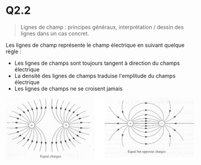 # Q2.2

> Lignes de champ : principes généraux, interprétation / dessin des lignes dans un cas concret.

Les lignes de champ représente le champ électrique en suivant quelque règle :

- Les lignes de champs sont toujours tangent à direction du champs électrique
- La densité des lignes de champs traduise l'emplitude du champs électrique
- Les lignes de champs ne se croisent jamais

![](../Notion/attachments/Pasted%20image%2020230712145840.png)